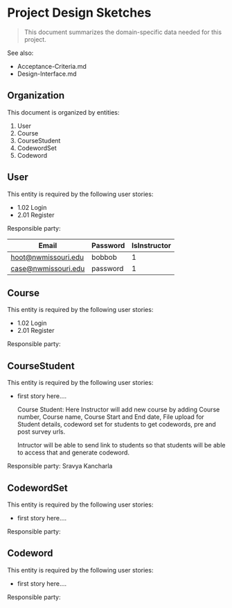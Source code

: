 # Project Design Sketches

> This document summarizes the domain-specific data needed for this project. 

See also: 

- Acceptance-Criteria.md
- Design-Interface.md


## Organization

This document is organized by entities:

1. User
2. Course
3. CourseStudent
4. CodewordSet
5. Codeword

## User

This entity is required by the following user stories:

- 1.02 Login
- 2.01 Register

Responsible party: 

| Email               | Password | IsInstructor |
|---------------------|----------|--------------|
| hoot@nwmissouri.edu | bobbob   | 1            |
| case@nwmissouri.edu | password | 1            |


## Course

This entity is required by the following user stories:

- 1.02 Login
- 2.01 Register

Responsible party: 


##  CourseStudent

This entity is required by the following user stories:

- first story here....

    Course Student:
    Here Instructor will add new course by adding Course number, Course name, Course Start and End date, File upload for Student details, codeword set for students to get codewords, pre and post survey urls.

    Intructor will be able to send link to students so that students will be able to access that and generate codeword.

Responsible party: Sravya Kancharla


## CodewordSet

This entity is required by the following user stories:

- first story here....


Responsible party: 



## Codeword

This entity is required by the following user stories:

- first story here....

Responsible party: 
